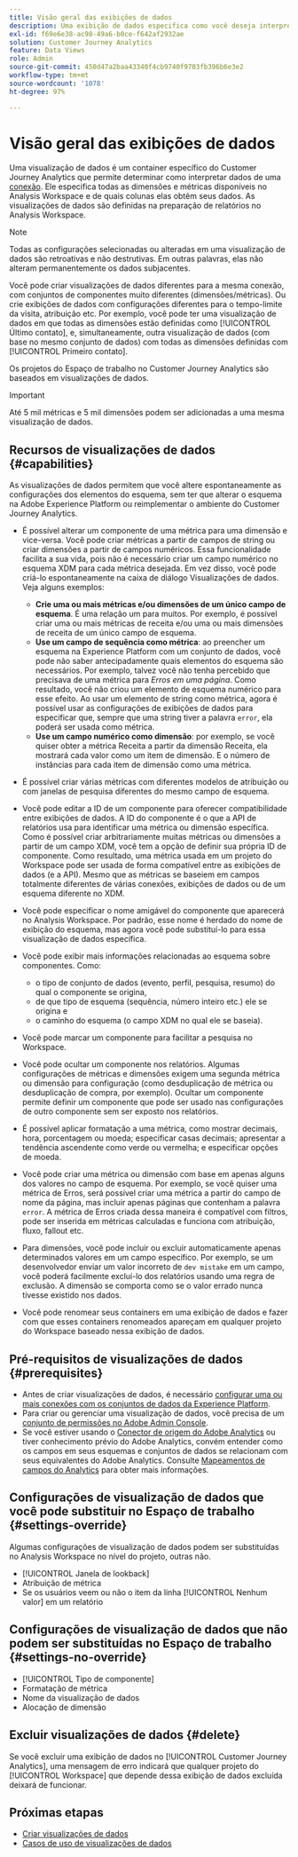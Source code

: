 ```yaml
---
title: Visão geral das exibições de dados
description: Uma exibição de dados especifica como você deseja interpretar elementos dos dados na conexão do Customer Journey Analytics, como métricas, dimensões, sessões etc.
exl-id: f69e6e38-ac98-49a6-b0ce-f642af2932ae
solution: Customer Journey Analytics
feature: Data Views
role: Admin
source-git-commit: 450d47a2baa43340f4cb9740f9703fb396b6e3e2
workflow-type: tm+mt
source-wordcount: '1078'
ht-degree: 97%

---
```


# Visão geral das exibições de dados

Uma visualização de dados é um container específico do Customer Journey Analytics que permite determinar como interpretar dados de uma [conexão](/help/connections/create-connection.md). Ele especifica todas as dimensões e métricas disponíveis no Analysis Workspace e de quais colunas elas obtêm seus dados. As visualizações de dados são definidas na preparação de relatórios no Analysis Workspace.

>[!NOTE]
>
>Todas as configurações selecionadas ou alteradas em uma visualização de dados são retroativas e não destrutivas. Em outras palavras, elas não alteram permanentemente os dados subjacentes.

Você pode criar visualizações de dados diferentes para a mesma conexão, com conjuntos de componentes muito diferentes (dimensões/métricas). Ou crie exibições de dados com configurações diferentes para o tempo-limite da visita, atribuição etc. Por exemplo, você pode ter uma visualização de dados em que todas as dimensões estão definidas como [!UICONTROL Último contato], e, simultaneamente, outra visualização de dados (com base no mesmo conjunto de dados) com todas as dimensões definidas com [!UICONTROL Primeiro contato].

Os projetos do Espaço de trabalho no Customer Journey Analytics são baseados em visualizações de dados.

>[!IMPORTANT]
>
>Até 5 mil métricas e 5 mil dimensões podem ser adicionadas a uma mesma visualização de dados.

## Recursos de visualizações de dados {#capabilities}

As visualizações de dados permitem que você altere espontaneamente as configurações dos elementos do esquema, sem ter que alterar o esquema na Adobe Experience Platform ou reimplementar o ambiente do Customer Journey Analytics.

* É possível alterar um componente de uma métrica para uma dimensão e vice-versa. Você pode criar métricas a partir de campos de string ou criar dimensões a partir de campos numéricos. Essa funcionalidade facilita a sua vida, pois não é necessário criar um campo numérico no esquema XDM para cada métrica desejada. Em vez disso, você pode criá-lo espontaneamente na caixa de diálogo Visualizações de dados. Veja alguns exemplos:
   * **Crie uma ou mais métricas e/ou dimensões de um único campo de esquema**. É uma relação um para muitos. Por exemplo, é possível criar uma ou mais métricas de receita e/ou uma ou mais dimensões de receita de um único campo de esquema.
   * **Use um campo de sequência como métrica**: ao preencher um esquema na Experience Platform com um conjunto de dados, você pode não saber antecipadamente quais elementos do esquema são necessários. Por exemplo, talvez você não tenha percebido que precisava de uma métrica para *Erros em uma página*. Como resultado, você não criou um elemento de esquema numérico para esse efeito. Ao usar um elemento de string como métrica, agora é possível usar as configurações de exibições de dados para especificar que, sempre que uma string tiver a palavra `error`, ela poderá ser usada como métrica.
   * **Use um campo numérico como dimensão**: por exemplo, se você quiser obter a métrica Receita a partir da dimensão Receita, ela mostrará cada valor como um item de dimensão. E o número de instâncias para cada item de dimensão como uma métrica.

* É possível criar várias métricas com diferentes modelos de atribuição ou com janelas de pesquisa diferentes do mesmo campo de esquema.

* Você pode editar a ID de um componente para oferecer compatibilidade entre exibições de dados. A ID do componente é o que a API de relatórios usa para identificar uma métrica ou dimensão específica. Como é possível criar arbitrariamente muitas métricas ou dimensões a partir de um campo XDM, você tem a opção de definir sua própria ID de componente. Como resultado, uma métrica usada em um projeto do Workspace pode ser usada de forma compatível entre as exibições de dados (e a API). Mesmo que as métricas se baseiem em campos totalmente diferentes de várias conexões, exibições de dados ou de um esquema diferente no XDM.

* Você pode especificar o nome amigável do componente que aparecerá no Analysis Workspace. Por padrão, esse nome é herdado do nome de exibição do esquema, mas agora você pode substituí-lo para essa visualização de dados específica.

* Você pode exibir mais informações relacionadas ao esquema sobre componentes. Como:

   * o tipo de conjunto de dados (evento, perfil, pesquisa, resumo) do qual o componente se origina,
   * de que tipo de esquema (sequência, número inteiro etc.) ele se origina e
   * o caminho do esquema (o campo XDM no qual ele se baseia).

* Você pode marcar um componente para facilitar a pesquisa no Workspace.

* Você pode ocultar um componente nos relatórios. Algumas configurações de métricas e dimensões exigem uma segunda métrica ou dimensão para configuração (como desduplicação de métrica ou desduplicação de compra, por exemplo). Ocultar um componente permite definir um componente que pode ser usado nas configurações de outro componente sem ser exposto nos relatórios.

* É possível aplicar formatação a uma métrica, como mostrar decimais, hora, porcentagem ou moeda; especificar casas decimais; apresentar a tendência ascendente como verde ou vermelha; e especificar opções de moeda.

* Você pode criar uma métrica ou dimensão com base em apenas alguns dos valores no campo de esquema. Por exemplo, se você quiser uma métrica de Erros, será possível criar uma métrica a partir do campo de nome da página, mas incluir apenas páginas que contenham a palavra `error`. A métrica de Erros criada dessa maneira é compatível com filtros, pode ser inserida em métricas calculadas e funciona com atribuição, fluxo, fallout etc.

* Para dimensões, você pode incluir ou excluir automaticamente apenas determinados valores em um campo específico. Por exemplo, se um desenvolvedor enviar um valor incorreto de `dev mistake` em um campo, você poderá facilmente excluí-lo dos relatórios usando uma regra de exclusão. A dimensão se comporta como se o valor errado nunca tivesse existido nos dados.

* Você pode renomear seus containers em uma exibição de dados e fazer com que esses containers renomeados apareçam em qualquer projeto do Workspace baseado nessa exibição de dados.

## Pré-requisitos de visualizações de dados {#prerequisites}

* Antes de criar visualizações de dados, é necessário [configurar uma ou mais conexões com os conjuntos de dados da Experience Platform](/help/connections/create-connection.md).
* Para criar ou gerenciar uma visualização de dados, você precisa de um [conjunto de permissões no Adobe Admin Console](https://experienceleague.adobe.com/pt-br/docs/analytics-platform/using/cja-overview/cja-overview).
* Se você estiver usando o [Conector de origem do Adobe Analytics](/help/data-ingestion/analytics.md) ou tiver conhecimento prévio do Adobe Analytics, convém entender como os campos em seus esquemas e conjuntos de dados se relacionam com seus equivalentes do Adobe Analytics. Consulte [Mapeamentos de campos do Analytics](https://experienceleague.adobe.com/pt-br/docs/experience-platform/sources/connectors/adobe-applications/mapping/analytics) para obter mais informações.

## Configurações de visualização de dados que você pode substituir no Espaço de trabalho {#settings-override}

Algumas configurações de visualização de dados podem ser substituídas no Analysis Workspace no nível do projeto, outras não.

* [!UICONTROL Janela de lookback]
* Atribuição de métrica
* Se os usuários veem ou não o item da linha [!UICONTROL Nenhum valor] em um relatório

## Configurações de visualização de dados que não podem ser substituídas no Espaço de trabalho {#settings-no-override}

* [!UICONTROL Tipo de componente]
* Formatação de métrica
* Nome da visualização de dados
* Alocação de dimensão

## Excluir visualizações de dados {#delete}

Se você excluir uma exibição de dados no [!UICONTROL Customer Journey Analytics], uma mensagem de erro indicará que qualquer projeto do [!UICONTROL Workspace] que depende dessa exibição de dados excluída deixará de funcionar.

## Próximas etapas

* [Criar visualizações de dados](/help/data-views/create-dataview.md)
* [Casos de uso de visualizações de dados](/help/use-cases/data-views/data-views-usecases.md)
